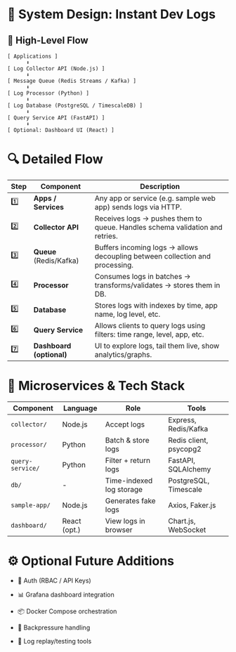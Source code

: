 # 🧠 System Design: Instant Dev Logs
## 🔁 High-Level Flow

```
[ Applications ] 
      ⬇
[ Log Collector API (Node.js) ]
      ⬇
[ Message Queue (Redis Streams / Kafka) ]
      ⬇
[ Log Processor (Python) ]
      ⬇
[ Log Database (PostgreSQL / TimescaleDB) ]
      ⬇
[ Query Service API (FastAPI) ]
      ⬇
[ Optional: Dashboard UI (React) ]
```

# 🔍 Detailed Flow


| Step | Component                | Description                                                                  |
| ---- | ------------------------ | ---------------------------------------------------------------------------- |
| 1️⃣  | **Apps / Services**      | Any app or service (e.g. sample web app) sends logs via HTTP.                |
| 2️⃣  | **Collector API**        | Receives logs → pushes them to queue. Handles schema validation and retries. |
| 3️⃣  | **Queue** (Redis/Kafka)  | Buffers incoming logs → allows decoupling between collection and processing. |
| 4️⃣  | **Processor**            | Consumes logs in batches → transforms/validates → stores them in DB.         |
| 5️⃣  | **Database**             | Stores logs with indexes by time, app name, log level, etc.                  |
| 6️⃣  | **Query Service**        | Allows clients to query logs using filters: time range, level, app, etc.     |
| 7️⃣  | **Dashboard (optional)** | UI to explore logs, tail them live, show analytics/graphs.                   |




# 🧱 Microservices & Tech Stack
| Component        | Language     | Role                     | Tools                  |
| ---------------- | ------------ | ------------------------ | ---------------------- |
| `collector/`     | Node.js      | Accept logs              | Express, Redis/Kafka   |
| `processor/`     | Python       | Batch & store logs       | Redis client, psycopg2 |
| `query-service/` | Python       | Filter + return logs     | FastAPI, SQLAlchemy    |
| `db/`            | -            | Time-indexed log storage | PostgreSQL, Timescale  |
| `sample-app/`    | Node.js      | Generates fake logs      | Axios, Faker.js        |
| `dashboard/`     | React (opt.) | View logs in browser     | Chart.js, WebSocket    |



# ⚙️ Optional Future Additions
- 🔐 Auth (RBAC / API Keys)

- 📊 Grafana dashboard integration

- 📦 Docker Compose orchestration

- 🔁 Backpressure handling

- 🧪 Log replay/testing tools